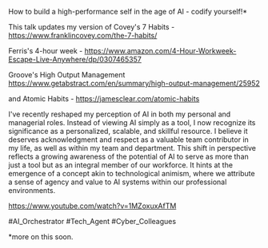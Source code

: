 How to build a high-performance self in the age of AI - codify yourself!*

This talk updates my version of Covey's 7 Habits - https://www.franklincovey.com/the-7-habits/

Ferris's 4-hour week - https://www.amazon.com/4-Hour-Workweek-Escape-Live-Anywhere/dp/0307465357


Groove's High Output Management https://www.getabstract.com/en/summary/high-output-management/25952

and Atomic Habits - https://jamesclear.com/atomic-habits


I've recently reshaped my perception of AI in both my personal and managerial roles. Instead of viewing AI simply as a tool, I now recognize its significance as a personalized, scalable, and skillful resource. I believe it deserves acknowledgment and respect as a valuable team contributor in my life, as well as within my team and department. This shift in perspective reflects a growing awareness of the potential of AI to serve as more than just a tool but as an integral member of our workforce. It hints at the emergence of a concept akin to technological animism, where we attribute a sense of agency and value to AI systems within our professional environments.

https://www.youtube.com/watch?v=1MZoxuxAfTM


#AI_Orchestrator
#Tech_Agent
#Cyber_Colleagues

*more on this soon.
